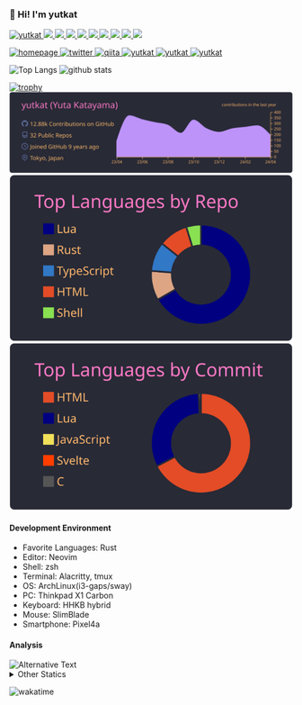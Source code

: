 ### 👋 Hi! I'm yutkat

<p align="left"> 
  <a href="https://github.com/yutkat/yutkat/">
    <img src="https://komarev.com/ghpvc/?username=yutkat" alt="yutkat" />
  </a>
  <a href="http://twitter.com/yutkat">
    <img height="20" src="https://img.shields.io/twitter/follow/yutkat?label=Twitter&logo=twitter&style=flat" />
  </a>
  <a href="https://github.com/yutkat">
    <img height="20" src="https://img.shields.io/github/followers/yutkat?label=follow&logo=github&style=flat" />
  </a>
  <a href="https://www.reddit.com/user/yutkat">
    <img height="20" src="https://img.shields.io/reddit/user-karma/combined/yutkat?label=Reddit&logo=reddit&style=flat" />
  </a>
  <a href="https://stackoverflow.com/users/5720201/yutkat">
    <img height="20" src="https://img.shields.io/stackexchange/stackoverflow/r/5720201?label=StackOverflow&logo=stack-overflow&style=flat" />
  </a>
  <a href="https://zenn.dev/yutakatay">
    <img height="20" src="https://zenn-badge.ganariya.vercel.app/yutakatay/liked" />
  </a>
  <a href="https://zenn.dev/yutkat">
    <img height="20" src="https://zenn-badge.ganariya.vercel.app/yutkat/followers" />
  </a>
  <a href="https://zenn.dev/yutkat">
    <img height="20" src="https://zenn-badge.ganariya.vercel.app/yutkat/articles" />
  </a>
  <a href="http://qiita.com/yutkat">
    <img height="20" src="https://qiita-badge.apiapi.app/s/yutkat/posts.svg" />
  </a>
  <a href="http://qiita.com/yutkat">
    <img height="20" src="https://qiita-badge.apiapi.app/s/yutkat/contributions.svg" />
  </a>
</p>

<p align="left"> 
  <a href="https://yutkat.github.io/">
    <img alt="homepage" width="30px" src="https://image.flaticon.com/icons/svg/565/565527.svg" />
  </a>
  <a href="https://twitter.com/yutkat">
    <img alt="twitter" width="30px" src="https://image.flaticon.com/icons/svg/123/123728.svg" />
  </a>
  <a href="https://qiita.com/yutkat">
    <img alt="qiita" width="30px" src="https://simpleicons.org/icons/qiita.svg" />
  </a>
  <a href="https://dev.to/yutkat" target="blank">
    <img src="https://cdn.jsdelivr.net/npm/simple-icons@3.0.1/icons/dev-dot-to.svg" alt="yutkat" height="30" width="30" />
  </a>
  <a href="https://stackoverflow.com/users/yutkat" target="blank">
    <img src="https://cdn.jsdelivr.net/npm/simple-icons@3.0.1/icons/stackoverflow.svg" alt="yutkat" height="30" width="30" />
  </a>
  <a href="https://www.quora.com/profile/Yutkat" target="blank">
    <img src="https://www.flaticon.com/svg/static/icons/svg/732/732105.svg" alt="yutkat" height="30" width="30" />
  </a>
</p>

<p align="left"> 
  <img alt="Top Langs" height="150px" src="https://github-readme-stats.vercel.app/api/top-langs/?username=yutkat&layout=compact&count_private=true&show_icons=true&show_icons=true&theme=onedark" />
  <img alt="github stats" height="150px" src="https://github-readme-stats.vercel.app/api?username=yutkat&count_private=true&show_icons=true&show_icons=true&theme=onedark" />
</p>

[![trophy](https://github-profile-trophy.vercel.app/?username=yutkat&theme=gruvbox)](https://github.com/ryo-ma/github-profile-trophy)
[![](https://raw.githubusercontent.com/yutkat/yutkat/master/profile-summary-card-output/dracula/0-profile-details.svg)](https://github.com/vn7n24fzkq/github-profile-summary-cards)
[![](https://raw.githubusercontent.com/yutkat/yutkat/master/profile-summary-card-output/dracula/1-repos-per-language.svg)](https://github.com/vn7n24fzkq/github-profile-summary-cards)
[![](https://raw.githubusercontent.com/yutkat/yutkat/master/profile-summary-card-output/dracula/2-most-commit-language.svg)](https://github.com/vn7n24fzkq/github-profile-summary-cards)


#### Development Environment

- Favorite Languages: Rust
- Editor: Neovim
- Shell: zsh
- Terminal: Alacritty, tmux
- OS: ArchLinux(i3-gaps/sway)
- PC: Thinkpad X1 Carbon
- Keyboard: HHKB hybrid
- Mouse: SlimBlade
- Smartphone: Pixel4a

#### Analysis

<img height="150" src="https://github.com/yutkat/yutkat/blob/master/images/stat.svg" alt="Alternative Text"/>

<details>
  <summary>Other Statics</summary>
  <!--START_SECTION:waka-->
**🐱 My Github Data** 

> 🏆 584 Contributions in the Year 2021
 > 
> 📦 10.5 kB Used in Github's Storage 
 > 
> 🚫 Not Opted to Hire
 > 
> 📜 29 Public Repositories 
 > 
> 🔑 0 Private Repositories  
 > 
**I'm a Night 🦉** 

```text
🌞 Morning    24 commits     ███░░░░░░░░░░░░░░░░░░░░░░   12.7% 
🌆 Daytime    49 commits     ██████░░░░░░░░░░░░░░░░░░░   25.93% 
🌃 Evening    66 commits     ████████░░░░░░░░░░░░░░░░░   34.92% 
🌙 Night      50 commits     ██████░░░░░░░░░░░░░░░░░░░   26.46%

```
📅 **I'm Most Productive on Tuesday** 

```text
Monday       31 commits     ████░░░░░░░░░░░░░░░░░░░░░   16.4% 
Tuesday      42 commits     █████░░░░░░░░░░░░░░░░░░░░   22.22% 
Wednesday    17 commits     ██░░░░░░░░░░░░░░░░░░░░░░░   8.99% 
Thursday     34 commits     ████░░░░░░░░░░░░░░░░░░░░░   17.99% 
Friday       20 commits     ██░░░░░░░░░░░░░░░░░░░░░░░   10.58% 
Saturday     25 commits     ███░░░░░░░░░░░░░░░░░░░░░░   13.23% 
Sunday       20 commits     ██░░░░░░░░░░░░░░░░░░░░░░░   10.58%

```


📊 **This Week I Spent My Time On** 

```text
⌚︎ Time Zone: Asia/Tokyo

💬 Programming Languages: 
Other                    70 hrs 51 mins      ██████████████████████░░░   88.37% 
C#                       4 hrs 15 mins       █░░░░░░░░░░░░░░░░░░░░░░░░   5.31% 
Lua                      1 hr 57 mins        ░░░░░░░░░░░░░░░░░░░░░░░░░   2.44% 
VimL                     1 hr 13 mins        ░░░░░░░░░░░░░░░░░░░░░░░░░   1.53% 
Text                     32 mins             ░░░░░░░░░░░░░░░░░░░░░░░░░   0.68%

🔥 Editors: 
Browser                  70 hrs 19 mins      ██████████████████████░░░   87.69% 
Vim                      9 hrs 52 mins       ███░░░░░░░░░░░░░░░░░░░░░░   12.31%

💻 Operating System: 
Linux                    80 hrs 11 mins      █████████████████████████   100.0%

```

**I Mostly Code in Vim script** 

```text
Vim script               7 repos             ██████████████░░░░░░░░░░░   58.33% 
Shell                    2 repos             ████░░░░░░░░░░░░░░░░░░░░░   16.67% 
Rust                     2 repos             ████░░░░░░░░░░░░░░░░░░░░░   16.67% 
AutoHotkey               1 repo              ██░░░░░░░░░░░░░░░░░░░░░░░   8.33%

```


**Timeline**

![Chart not found](https://raw.githubusercontent.com/yutkat/yutkat/master/charts/bar_graph.png) 


<!--END_SECTION:waka-->
</details>


![wakatime](https://github.com/yutkat/yutkat/workflows/Waka%20Readme/badge.svg)
